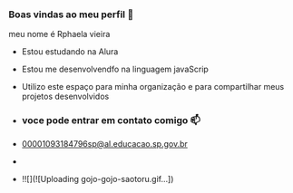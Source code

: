  ### Boas vindas ao meu perfil 🖤

meu nome é Rphaela vieira 

- Estou estudando na Alura 
- Estou me desenvolvendfo na linguagem javaScrip
- Utilizo este espaço para minha organização e para compartilhar meus projetos desenvolvidos
- ### voce pode entrar em contato comigo 📫

- 00001093184796sp@al.educacao.sp.gov.br
-
- !![](![Uploading gojo-gojo-saotoru.gif…])
